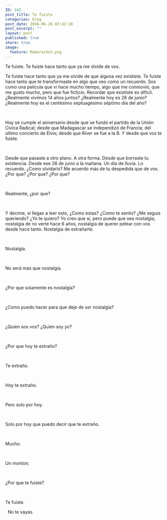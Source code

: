 ```yaml
---
ID: 142
post_title: Te fuiste
categories: blog
post_date: 2016-06-26 02:42:28
post_excerpt: ""
layout: post
published: true
share: true
image:
  feature: Mamaracho3.png
---
```

<span style="font-weight: 400;">Te fuiste. Te fuiste hace tanto que ya me olvide de vos.

Te fuiste hace tanto que ya me olvide de que alguna vez exististe. Te fuiste hace tanto que te transformaste en algo que veo como un recuerdo. Sos como una pelicula que vi hace mucho tiempo, algo que me conmovió, que me gusto mucho, pero que fue ficticio. Recordar que exististe es dificil. ¿Realmente vivimos 14 años juntos? ¿Realmente hoy es 26 de junio? ¿Realmente hoy es el centésimo septuagésimo séptimo día del año?</span>

&nbsp;

<span style="font-weight: 400;">Hoy se cumple el aniversario desde que se fundó el partido de la Unión Cívica Radical; desde que Madagascar se independizó de Francia; del último concierto de Elvis; desde que River se fue a la B. Y desde que vos te fuiste.</span>

&nbsp;

<span style="font-weight: 400;">Desde que pasaste a otro plano. A otra forma. Desde que borraste tu existencia. Desde ese 26 de junio a la mañana. Un día de lluvia. Lo recuerdo. ¿Como olvidarlo? Me acuerdo más de tu despedida que de vos. ¿Por que? ¿Por que? ¿Por que?</span>

&nbsp;

<span style="font-weight: 400;">Realmente, ¿por que?</span>

&nbsp;

<span style="font-weight: 400;">Y decime, si llegas a leer esto, ¿Como estas? ¿Como te sentis? ¿Me seguis queriendo? ¿Yo te quiero? Yo creo que sí, pero puede que sea nostalgia, nostalgia de no verte hace 6 años, nostalgia de querer pelear con vos desde hace tanto. Nostalgia de extrañarte.</span>

&nbsp;

<span style="font-weight: 400;">Nostalgia.</span>

&nbsp;

<span style="font-weight: 400;">No será más que nostalgia.</span>

&nbsp;

<span style="font-weight: 400;">¿Por que solamente es nostalgia?</span>

&nbsp;

<span style="font-weight: 400;">¿Como puedo hacer para que deje de ser nostalgia?</span>

&nbsp;

<span style="font-weight: 400;">¿Quien sos vos? ¿Quien soy yo?</span>

&nbsp;

<span style="font-weight: 400;">¿Por que hoy te extraño?</span>

&nbsp;

<span style="font-weight: 400;">Te extraño.</span>

&nbsp;

<span style="font-weight: 400;">Hoy te extraño.</span>

&nbsp;

Pero solo por hoy.

&nbsp;

Solo por hoy que puedo decir que te extraño.

&nbsp;

<span style="font-weight: 400;">Mucho.</span>

&nbsp;

<span style="font-weight: 400;">Un monton.</span>

&nbsp;

<span style="font-weight: 400;">¿Por que te fuiste?</span>

&nbsp;

<span style="font-weight: 400;">Te fuiste.</span>

&nbsp;
<span style="font-weight: 400;">No te vayas.</span>
